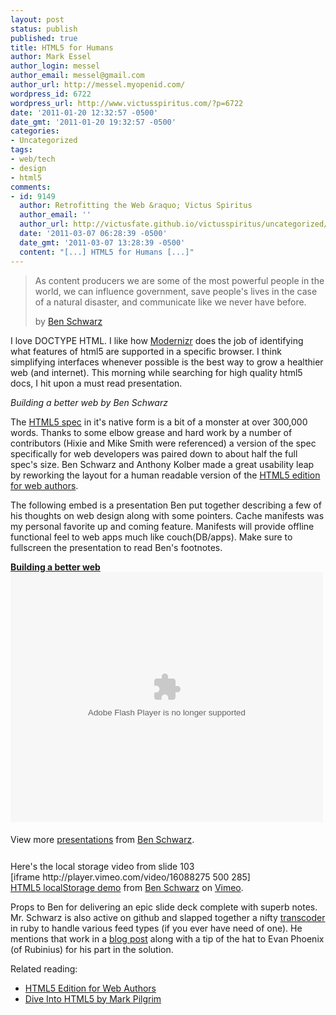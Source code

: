 ```yaml
---
layout: post
status: publish
published: true
title: HTML5 for Humans
author: Mark Essel
author_login: messel
author_email: messel@gmail.com
author_url: http://messel.myopenid.com/
wordpress_id: 6722
wordpress_url: http://www.victusspiritus.com/?p=6722
date: '2011-01-20 12:32:57 -0500'
date_gmt: '2011-01-20 19:32:57 -0500'
categories:
- Uncategorized
tags:
- web/tech
- design
- html5
comments:
- id: 9149
  author: Retrofitting the Web &raquo; Victus Spiritus
  author_email: ''
  author_url: http://victusfate.github.io/victusspiritus/uncategorized/2011/03/07/retrofitting-the-web/
  date: '2011-03-07 06:28:39 -0500'
  date_gmt: '2011-03-07 13:28:39 -0500'
  content: "[...] HTML5 for Humans [...]"
---
```

<blockquote>
As content producers we are some of the most powerful people in the world, we can influence government, save people's lives in the case of a natural disaster, and communicate like we never have before.</p>
<p>by <a href="http://twitter.com/benschwarz">Ben Schwarz</a>
</p></blockquote>
<p>I love DOCTYPE HTML. I like how <a href="http://www.modernizr.com/">Modernizr</a> does the job of identifying what features of html5 are supported in a specific browser. I think simplifying interfaces whenever possible is the best way to grow a healthier web (and internet). This morning while searching for high quality html5 docs, I hit upon a must read presentation.</p>
<p><i>Building a better web by Ben Schwarz</i></p>
<p>The <a href="http://dev.w3.org/html5/spec/">HTML5 spec</a> in it's native form is a bit of a monster at over 300,000 words. Thanks to some elbow grease and hard work by a number of contributors (Hixie and Mike Smith were referenced) a version of the spec specifically for web developers was paired down to about half the full spec's size. Ben Schwarz and Anthony Kolber made a great usability leap by reworking the layout for a human readable version of the <a href="http://dev.w3.org/html5/spec-author-view/">HTML5 edition for web authors</a>. </p>
<p>The following embed is a presentation Ben put together describing a few of his thoughts on web design along with some pointers. Cache manifests was my personal favorite up and coming feature. Manifests will provide offline functional feel to web apps much like couch(DB/apps). Make sure to fullscreen the presentation to read Ben's footnotes.</p>
<div id="__ss_5476963" style="width: 500px;"><strong><a title="Building a better web" href="http://www.slideshare.net/benschwarz/building-a-better-web">Building a better web</a></strong><object id="__sse5476963" classid="clsid:d27cdb6e-ae6d-11cf-96b8-444553540000" width="500" height="400" codebase="http://download.macromedia.com/pub/shockwave/cabs/flash/swflash.cab#version=6,0,40,0"><param name="allowFullScreen" value="true" /><param name="allowScriptAccess" value="always" /><param name="src" value="http://static.slidesharecdn.com/swf/ssplayer2.swf?doc=buildingabetterweb-101018084641-phpapp01&amp;stripped_title=building-a-better-web&amp;userName=benschwarz" /><param name="name" value="__sse5476963" /><param name="allowfullscreen" value="true" /><embed id="__sse5476963" type="application/x-shockwave-flash" width="500" height="400" src="http://static.slidesharecdn.com/swf/ssplayer2.swf?doc=buildingabetterweb-101018084641-phpapp01&amp;stripped_title=building-a-better-web&amp;userName=benschwarz" name="__sse5476963" allowscriptaccess="always" allowfullscreen="true"></embed></object></p>
<div style="padding: 5px 0 12px;">View more <a href="http://www.slideshare.net/">presentations</a> from <a href="http://www.slideshare.net/benschwarz">Ben Schwarz</a>.</div>
</div>
<p>Here's the local storage video from slide 103<br />
[iframe http://player.vimeo.com/video/16088275 500 285]<br />
<a href="http://vimeo.com/16088275">HTML5 localStorage demo</a> from <a href="http://vimeo.com/benschwarz">Ben Schwarz</a> on <a href="http://vimeo.com">Vimeo</a>.</p>
<p>Props to Ben for delivering an epic slide deck complete with superb notes. Mr. Schwarz is also active on github and slapped together a nifty <a href="https://github.com/benschwarz/transcoder">transcoder</a> in ruby to handle various feed types (if you ever have need of one). He mentions that work in a <a href="http://www.germanforblack.com/articles/ruby-autoload">blog post</a> along with a tip of the hat to Evan Phoenix (of Rubinius) for his part in the solution. </p>
<p>Related reading:</p>
<ul>
<li><a href="http://dev.w3.org/html5/spec-author-view/">HTML5 Edition for Web Authors</a></li>
<li><a href="http://diveintohtml5.org/">Dive Into HTML5 by Mark Pilgrim</a></li>
</ul>
